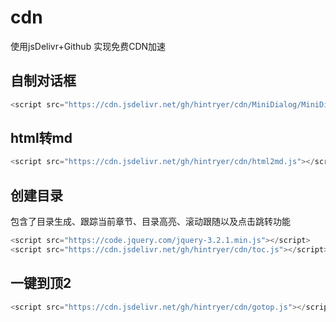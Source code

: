 # cdn
使用jsDelivr+Github 实现免费CDN加速

## 自制对话框
```javascript
<script src="https://cdn.jsdelivr.net/gh/hintryer/cdn/MiniDialog/MiniDialog.js"></script>
```

## html转md
```javascript
<script src="https://cdn.jsdelivr.net/gh/hintryer/cdn/html2md.js"></script>
```
## 创建目录
包含了目录生成、跟踪当前章节、目录高亮、滚动跟随以及点击跳转功能
```javascript
<script src="https://code.jquery.com/jquery-3.2.1.min.js"></script>
<script src="https://cdn.jsdelivr.net/gh/hintryer/cdn/toc.js"></script>
```
## 一键到顶2
```javascript
<script src="https://cdn.jsdelivr.net/gh/hintryer/cdn/gotop.js"></script>
```
